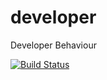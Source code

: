# developer
Developer Behaviour

[![Build Status](https://travis-ci.org/yujunliang/developer.svg?branch=master)](https://travis-ci.org/yujunliang/developer)
